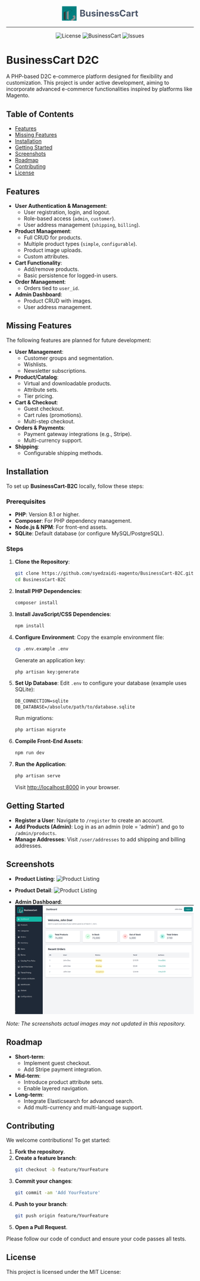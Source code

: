 <div align="center">

<a href="http://localhost:8000" style="display: inline-flex; align-items: center; gap: 8px; text-decoration: none;">
<svg style="width: 2.5rem; height: auto;" version="1.1" xmlns="http://www.w3.org/2000/svg" viewBox="0 0 71 70" fill="none">
    <path fill="#008080" d="M2 1h69v70H2z"/>
    <path fill="#0098FB" d="M1.5 1v69.531C1.667 69.678 1.046 68.357 1.043 67.035.983 45.023 1 23.012 1.5 1z"/>
    <path fill="#373737" d="M61.016 25.549c-.267 1.149-.316 2.243-.832 2.547-7.115 4.203-14.294 8.297-21.37 12.367-4.374-12.285 7.308-12.522 12.949-17.917-4.209-2.411-8.074-4.815-12.136-6.82-1.01-.498-3.63-.486-5.143.313-7.199 3.802-14.123 8.121-21.322 11.923-2.423 1.31-3.11 2.854-3.046 5.49.183 7.493.064 14.994.064 22.491 0 7.134 1.014 8.369 8.409 10.037v-9.193c0-9.153-.165-18.307.136-27.445.061-1.864 1.429-4.321 2.968-5.377 4.095-2.81 8.567-5.092 12.993-7.385 1.149-.595 2.969-1.052 3.978-.554 4.063 2.005 7.928 4.409 12.137 6.82-5.641 5.396-17.323 5.632-12.949 17.917 7.076-4.07 14.255-8.164 21.37-12.367.516-.304.565-1.408.832-2.547z"/>
    <path fill="#909090" d="M45.19 64.213c-2.841 1.283-5.794 3.788-7.804 3.179-4.186-1.269-7.937-4.085-11.707-6.513-.695-.448-.878-2.065-.87-3.145.068-8.829-.061-17.659.007-26.486.084-5.382 4.676-5.507 8.524-8.115v9.458c0 9.554-.024 18.109.013 26.663.012 2.721-.948 6.295 2.807 7.025 2.201.428 4.922-.447 7.074-1.453 3.451-1.613 6.637-3.798 9.912-5.781 5.547-3.357 5.465-6.251 0.018-9.682-.416-.267-.954-.342-2.149-.75 2.714-1.735 4.279-2.908 5.992-3.795 3.688-1.91 7.838.51 8.113 4.63.823 12.311.82 12.305-10.076 18.432-3.191 1.794-6.359 3.629-9.854 5.633z"/>
</svg>
<span style="font-size: 1.5rem; font-weight: bold; color: #4A5568;">BusinessCart</span>
</a>

---

![License](https://img.shields.io/badge/License-MIT-blue.svg)
![BusinessCart](https://img.shields.io/badge/BusinessCart-1.x-teal.svg)
![Issues](https://img.shields.io/github/issues/syedzaidi-magento/BusinessCart-B2C)

</div>

# BusinessCart D2C
A PHP-based D2C e-commerce platform designed for flexibility and customization. This project is under active development, aiming to incorporate advanced e-commerce functionalities inspired by platforms like Magento.

## Table of Contents
- [Features](#features)
- [Missing Features](#missing-features)
- [Installation](#installation)
- [Getting Started](#getting-started)
- [Screenshots](#screenshots)
- [Roadmap](#roadmap)
- [Contributing](#contributing)
- [License](#license)

## Features
- **User Authentication & Management**:
  - User registration, login, and logout.
  - Role-based access (`admin`, `customer`).
  - User address management (`shipping`, `billing`).
- **Product Management**:
  - Full CRUD for products.
  - Multiple product types (`simple`, `configurable`).
  - Product image uploads.
  - Custom attributes.
- **Cart Functionality**:
  - Add/remove products.
  - Basic persistence for logged-in users.
- **Order Management**:
  - Orders tied to `user_id`.
- **Admin Dashboard**:
  - Product CRUD with images.
  - User address management.

## Missing Features
The following features are planned for future development:
- **User Management**:
  - Customer groups and segmentation.
  - Wishlists.
  - Newsletter subscriptions.
- **Product/Catalog**:
  - Virtual and downloadable products.
  - Attribute sets.
  - Tier pricing.
- **Cart & Checkout**:
  - Guest checkout.
  - Cart rules (promotions).
  - Multi-step checkout.
- **Orders & Payments**:
  - Payment gateway integrations (e.g., Stripe).
  - Multi-currency support.
- **Shipping**:
  - Configurable shipping methods.

## Installation
To set up **BusinessCart-B2C** locally, follow these steps:

### Prerequisites
- **PHP**: Version 8.1 or higher.
- **Composer**: For PHP dependency management.
- **Node.js & NPM**: For front-end assets.
- **SQLite**: Default database (or configure MySQL/PostgreSQL).

### Steps
1. **Clone the Repository**:
   ```bash
   git clone https://github.com/syedzaidi-magento/BusinessCart-B2C.git
   cd BusinessCart-B2C
   ```

2. **Install PHP Dependencies**:
   ```bash
   composer install
   ```

3. **Install JavaScript/CSS Dependencies**:
   ```bash
   npm install
   ```

4. **Configure Environment**:
   Copy the example environment file:
   ```bash
   cp .env.example .env
   ```
   Generate an application key:
   ```bash
   php artisan key:generate
   ```

5. **Set Up Database**:
   Edit `.env` to configure your database (example uses SQLite):
   ```env
   DB_CONNECTION=sqlite
   DB_DATABASE=/absolute/path/to/database.sqlite
   ```
   Run migrations:
   ```bash
   php artisan migrate
   ```

6. **Compile Front-End Assets**:
   ```bash
   npm run dev
   ```

7. **Run the Application**:
   ```bash
   php artisan serve
   ```
   Visit [http://localhost:8000](http://localhost:8000) in your browser.

## Getting Started
- **Register a User**: Navigate to `/register` to create an account.
- **Add Products (Admin)**: Log in as an admin (role = 'admin') and go to `/admin/products`.
- **Manage Addresses**: Visit `/user/addresses` to add shipping and billing addresses.

## Screenshots
- **Product Listing**:
  ![Product Listing](/public/storage/images/screenshots/Product_list.png)

- **Product Detail**:
  ![Product Listing](/public/storage/images/screenshots/Product_show.png)


- **Admin Dashboard**:
  ![Admin Dashboard](public/Dashboard.png)

*Note: The screenshots actual images may not updated in this repository.*

## Roadmap
- **Short-term**:
  - Implement guest checkout.
  - Add Stripe payment integration.
- **Mid-term**:
  - Introduce product attribute sets.
  - Enable layered navigation.
- **Long-term**:
  - Integrate Elasticsearch for advanced search.
  - Add multi-currency and multi-language support.

## Contributing
We welcome contributions! To get started:

1. **Fork the repository**.
2. **Create a feature branch**:
   ```bash
   git checkout -b feature/YourFeature
   ```
3. **Commit your changes**:
   ```bash
   git commit -am 'Add YourFeature'
   ```
4. **Push to your branch**:
   ```bash
   git push origin feature/YourFeature
   ```
5. **Open a Pull Request**.

Please follow our code of conduct and ensure your code passes all tests.

## License
This project is licensed under the MIT License:
